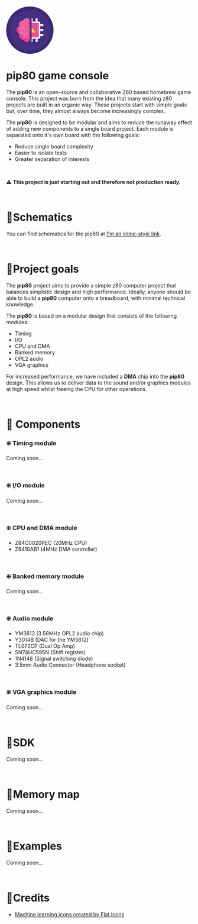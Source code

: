![pip80 logo](assets/logo/pip80-logo-128.png)

# pip80 game console
The **pip80** is an open-source and collaborative Z80 based homebrew game console. This project was born from the idea that many existing z80 projects are built in an organic way. These projects start with simple goals but, over time, they almost always become increasingly complex.

The **pip80** is designed to be modular and aims to reduce the runaway effect of adding new components to a single board project. Each module is separated onto it's own board with the following goals:

 - Reduce single board complexity
 - Easier to isolate tests
 - Greater separation of interests

<br />

⚠️ **This project is just starting out and therefore not production ready.**

<br />

# 🔹Schematics

You can find schematics for the pip80 at [I'm an inline-style link](https://www.google.com).

<br />

# 🔹Project goals

The **pip80** project aims to provide a simple z80 computer project that balances simplistic design and high performance. Ideally, anyone should be able to build a **pip80** computer onto a breadboard, with minimal technical knowledge.

The **pip80** is based on a modular design that consists of the following modules:

- Timing
- I/O
- CPU and DMA
- Banked memory
- OPL2 audio
- VGA graphics

For increased performance, we have included a **DMA** chip into the **pip80** design. This allows us to deliver data to the sound and/or graphics modules at high speed whilst freeing the CPU for other operations.

<br />

# 🔹 Components


### ❇️ Timing module

Coming soon...

<br />

### ❇️ I/O module

Coming soon...

<br />

### ❇️ CPU and DMA module

- Z84C0020PEC (20MHz CPU)
- Z8410AB1 (4MHz DMA controller)

<br />

### ❇️ Banked memory module

Coming soon...

<br />

### ❇️ Audio module

- YM3812 (3.58MHz OPL2 audio chip)
- Y3014B (DAC for the YM3812)
- TL072CP (Dual Op Amp)
- SN74HC595N (Shift register)
- 1N4148 (Signal switching diode)
- 3.5mm Audio Connector (Headphone socket)

<br />

### ❇️ VGA graphics module

Coming soon...

<br />

# 🔹SDK

Coming soon...

<br />

# 🔹Memory map

Coming soon...

<br />

# 🔹Examples

Coming soon...

<br />

# 🔹Credits
* [Machine learning icons created by Flat Icons](https://www.flaticon.com/free-icons/machine-learning)
